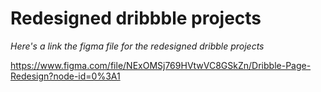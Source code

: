 # Redesigned dribbble projects

_Here's a link the figma file for the redesigned dribble projects_

https://www.figma.com/file/NExOMSj769HVtwVC8GSkZn/Dribble-Page-Redesign?node-id=0%3A1